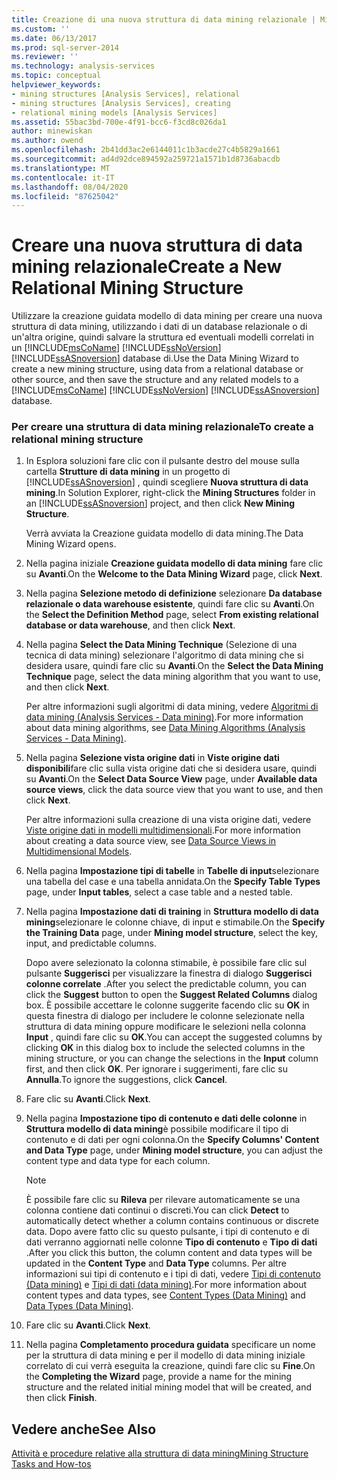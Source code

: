 ```yaml
---
title: Creazione di una nuova struttura di data mining relazionale | Microsoft Docs
ms.custom: ''
ms.date: 06/13/2017
ms.prod: sql-server-2014
ms.reviewer: ''
ms.technology: analysis-services
ms.topic: conceptual
helpviewer_keywords:
- mining structures [Analysis Services], relational
- mining structures [Analysis Services], creating
- relational mining models [Analysis Services]
ms.assetid: 55bac3bd-700e-4f91-bcc6-f3cd8c026da1
author: minewiskan
ms.author: owend
ms.openlocfilehash: 2b41dd3ac2e6144011c1b3acde27c4b5829a1661
ms.sourcegitcommit: ad4d92dce894592a259721a1571b1d8736abacdb
ms.translationtype: MT
ms.contentlocale: it-IT
ms.lasthandoff: 08/04/2020
ms.locfileid: "87625042"
---
```

# <a name="create-a-new-relational-mining-structure"></a><span data-ttu-id="43148-102">Creare una nuova struttura di data mining relazionale</span><span class="sxs-lookup"><span data-stu-id="43148-102">Create a New Relational Mining Structure</span></span>
  <span data-ttu-id="43148-103">Utilizzare la creazione guidata modello di data mining per creare una nuova struttura di data mining, utilizzando i dati di un database relazionale o di un'altra origine, quindi salvare la struttura ed eventuali modelli correlati in un [!INCLUDE[msCoName](../../includes/msconame-md.md)] [!INCLUDE[ssNoVersion](../../includes/ssnoversion-md.md)] [!INCLUDE[ssASnoversion](../../includes/ssasnoversion-md.md)] database di.</span><span class="sxs-lookup"><span data-stu-id="43148-103">Use the Data Mining Wizard to create a new mining structure, using data from a relational database or other source, and then save the structure and any related models to a [!INCLUDE[msCoName](../../includes/msconame-md.md)] [!INCLUDE[ssNoVersion](../../includes/ssnoversion-md.md)] [!INCLUDE[ssASnoversion](../../includes/ssasnoversion-md.md)] database.</span></span>  
  
### <a name="to-create-a-relational-mining-structure"></a><span data-ttu-id="43148-104">Per creare una struttura di data mining relazionale</span><span class="sxs-lookup"><span data-stu-id="43148-104">To create a relational mining structure</span></span>  
  
1.  <span data-ttu-id="43148-105">In Esplora soluzioni fare clic con il pulsante destro del mouse sulla cartella **Strutture di data mining** in un progetto di [!INCLUDE[ssASnoversion](../../includes/ssasnoversion-md.md)] , quindi scegliere **Nuova struttura di data mining**.</span><span class="sxs-lookup"><span data-stu-id="43148-105">In Solution Explorer, right-click the **Mining Structures** folder in an [!INCLUDE[ssASnoversion](../../includes/ssasnoversion-md.md)] project, and then click **New Mining Structure**.</span></span>  
  
     <span data-ttu-id="43148-106">Verrà avviata la Creazione guidata modello di data mining.</span><span class="sxs-lookup"><span data-stu-id="43148-106">The Data Mining Wizard opens.</span></span>  
  
2.  <span data-ttu-id="43148-107">Nella pagina iniziale **Creazione guidata modello di data mining** fare clic su **Avanti**.</span><span class="sxs-lookup"><span data-stu-id="43148-107">On the **Welcome to the Data Mining Wizard** page, click **Next**.</span></span>  
  
3.  <span data-ttu-id="43148-108">Nella pagina **Selezione metodo di definizione** selezionare **Da database relazionale o data warehouse esistente**, quindi fare clic su **Avanti**.</span><span class="sxs-lookup"><span data-stu-id="43148-108">On the **Select the Definition Method** page, select **From existing relational database or data warehouse**, and then click **Next**.</span></span>  
  
4.  <span data-ttu-id="43148-109">Nella pagina **Select the Data Mining Technique** (Selezione di una tecnica di data mining) selezionare l'algoritmo di data mining che si desidera usare, quindi fare clic su **Avanti**.</span><span class="sxs-lookup"><span data-stu-id="43148-109">On the **Select the Data Mining Technique** page, select the data mining algorithm that you want to use, and then click **Next**.</span></span>  
  
     <span data-ttu-id="43148-110">Per altre informazioni sugli algoritmi di data mining, vedere [Algoritmi di data mining &#40;Analysis Services - Data mining&#41;](data-mining-algorithms-analysis-services-data-mining.md).</span><span class="sxs-lookup"><span data-stu-id="43148-110">For more information about data mining algorithms, see [Data Mining Algorithms &#40;Analysis Services - Data Mining&#41;](data-mining-algorithms-analysis-services-data-mining.md).</span></span>  
  
5.  <span data-ttu-id="43148-111">Nella pagina **Selezione vista origine dati** in **Viste origine dati disponibili**fare clic sulla vista origine dati che si desidera usare, quindi su **Avanti**.</span><span class="sxs-lookup"><span data-stu-id="43148-111">On the **Select Data Source View** page, under **Available data source views**, click the data source view that you want to use, and then click **Next**.</span></span>  
  
     <span data-ttu-id="43148-112">Per altre informazioni sulla creazione di una vista origine dati, vedere [Viste origine dati in modelli multidimensionali](../multidimensional-models/data-source-views-in-multidimensional-models.md).</span><span class="sxs-lookup"><span data-stu-id="43148-112">For more information about creating a data source view, see [Data Source Views in Multidimensional Models](../multidimensional-models/data-source-views-in-multidimensional-models.md).</span></span>  
  
6.  <span data-ttu-id="43148-113">Nella pagina **Impostazione tipi di tabelle** in **Tabelle di input**selezionare una tabella del case e una tabella annidata.</span><span class="sxs-lookup"><span data-stu-id="43148-113">On the **Specify Table Types** page, under **Input tables**, select a case table and a nested table.</span></span>  
  
7.  <span data-ttu-id="43148-114">Nella pagina **Impostazione dati di training** in **Struttura modello di data mining**selezionare le colonne chiave, di input e stimabile.</span><span class="sxs-lookup"><span data-stu-id="43148-114">On the **Specify the Training Data** page, under **Mining model structure**, select the key, input, and predictable columns.</span></span>  
  
     <span data-ttu-id="43148-115">Dopo avere selezionato la colonna stimabile, è possibile fare clic sul pulsante **Suggerisci** per visualizzare la finestra di dialogo **Suggerisci colonne correlate** .</span><span class="sxs-lookup"><span data-stu-id="43148-115">After you select the predictable column, you can click the **Suggest** button to open the **Suggest Related Columns** dialog box.</span></span> <span data-ttu-id="43148-116">È possibile accettare le colonne suggerite facendo clic su **OK** in questa finestra di dialogo per includere le colonne selezionate nella struttura di data mining oppure modificare le selezioni nella colonna **Input** , quindi fare clic su **OK**.</span><span class="sxs-lookup"><span data-stu-id="43148-116">You can accept the suggested columns by clicking **OK** in this dialog box to include the selected columns in the mining structure, or you can change the selections in the **Input** column first, and then click **OK**.</span></span> <span data-ttu-id="43148-117">Per ignorare i suggerimenti, fare clic su **Annulla**.</span><span class="sxs-lookup"><span data-stu-id="43148-117">To ignore the suggestions, click **Cancel**.</span></span>  
  
8.  <span data-ttu-id="43148-118">Fare clic su **Avanti**.</span><span class="sxs-lookup"><span data-stu-id="43148-118">Click **Next**.</span></span>  
  
9. <span data-ttu-id="43148-119">Nella pagina **Impostazione tipo di contenuto e dati delle colonne** in **Struttura modello di data mining**è possibile modificare il tipo di contenuto e di dati per ogni colonna.</span><span class="sxs-lookup"><span data-stu-id="43148-119">On the **Specify Columns' Content and Data Type** page, under **Mining model structure**, you can adjust the content type and data type for each column.</span></span>  
  
    > [!NOTE]  
    >  <span data-ttu-id="43148-120">È possibile fare clic su **Rileva** per rilevare automaticamente se una colonna contiene dati continui o discreti.</span><span class="sxs-lookup"><span data-stu-id="43148-120">You can click **Detect** to automatically detect whether a column contains continuous or discrete data.</span></span> <span data-ttu-id="43148-121">Dopo avere fatto clic su questo pulsante, i tipi di contenuto e di dati verranno aggiornati nelle colonne **Tipo di contenuto** e **Tipo di dati** .</span><span class="sxs-lookup"><span data-stu-id="43148-121">After you click this button, the column content and data types will be updated in the **Content Type** and **Data Type** columns.</span></span> <span data-ttu-id="43148-122">Per altre informazioni sui tipi di contenuto e i tipi di dati, vedere [Tipi di contenuto &#40;Data mining&#41;](content-types-data-mining.md) e [Tipi di dati &#40;data mining&#41;](data-types-data-mining.md).</span><span class="sxs-lookup"><span data-stu-id="43148-122">For more information about content types and data types, see [Content Types &#40;Data Mining&#41;](content-types-data-mining.md) and [Data Types &#40;Data Mining&#41;](data-types-data-mining.md).</span></span>  
  
10. <span data-ttu-id="43148-123">Fare clic su **Avanti**.</span><span class="sxs-lookup"><span data-stu-id="43148-123">Click **Next**.</span></span>  
  
11. <span data-ttu-id="43148-124">Nella pagina **Completamento procedura guidata** specificare un nome per la struttura di data mining e per il modello di data mining iniziale correlato di cui verrà eseguita la creazione, quindi fare clic su **Fine**.</span><span class="sxs-lookup"><span data-stu-id="43148-124">On the **Completing the Wizard** page, provide a name for the mining structure and the related initial mining model that will be created, and then click **Finish**.</span></span>  
  
## <a name="see-also"></a><span data-ttu-id="43148-125">Vedere anche</span><span class="sxs-lookup"><span data-stu-id="43148-125">See Also</span></span>  
 [<span data-ttu-id="43148-126">Attività e procedure relative alla struttura di data mining</span><span class="sxs-lookup"><span data-stu-id="43148-126">Mining Structure Tasks and How-tos</span></span>](mining-structure-tasks-and-how-tos.md)  
  
  
